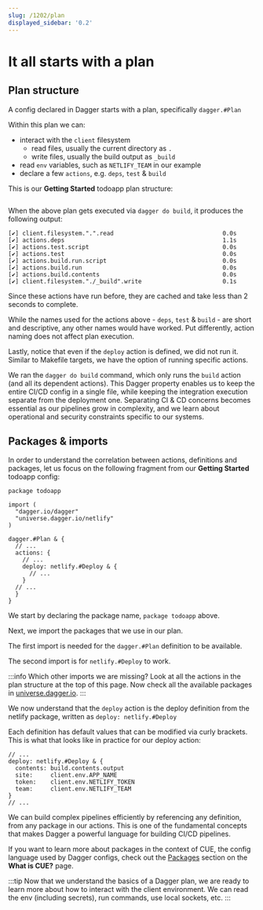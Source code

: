 ```yaml
---
slug: /1202/plan
displayed_sidebar: '0.2'
---
```


# It all starts with a plan

## Plan structure

A config declared in Dagger starts with a plan, specifically `dagger.#Plan`

Within this plan we can:

- interact with the `client` filesystem
  - read files, usually the current directory as `.`
  - write files, usually the build output as `_build`
- read `env` variables, such as `NETLIFY_TEAM` in our example
- declare a few `actions`, e.g. `deps`, `test` & `build`

This is our **Getting Started** todoapp plan structure:

```cue file=../tests/core-concepts/plan/structure.cue.fragment

```

When the above plan gets executed via `dagger do build`, it produces the following output:

```shell
[✔] client.filesystem.".".read                               0.0s
[✔] actions.deps                                             1.1s
[✔] actions.test.script                                      0.0s
[✔] actions.test                                             0.0s
[✔] actions.build.run.script                                 0.0s
[✔] actions.build.run                                        0.0s
[✔] actions.build.contents                                   0.0s
[✔] client.filesystem."./_build".write                       0.1s
```

Since these actions have run before, they are cached and take less than 2 seconds to complete.

While the names used for the actions above - `deps`, `test` & `build` - are short and descriptive,
any other names would have worked. Put differently, action naming does not affect plan execution.

Lastly, notice that even if the `deploy` action is defined, we did not run it.
Similar to Makefile targets, we have the option of running specific actions.

We ran the `dagger do build` command, which only runs the `build` action (and all its dependent actions).
This Dagger property enables us to keep the entire CI/CD config in a single file, while keeping the integration execution separate from the deployment one.
Separating CI & CD concerns becomes essential as our pipelines grow in complexity, and we learn about operational and security constraints specific to our systems.

## Packages & imports

In order to understand the correlation between actions, definitions and packages, let us focus on the following fragment from our **Getting Started** todoapp config:

```cue
package todoapp

import (
  "dagger.io/dagger"
  "universe.dagger.io/netlify"
)

dagger.#Plan & {
  // ...
  actions: {
    // ...
    deploy: netlify.#Deploy & {
      // ...
    }
  // ...
  }
}
```

We start by declaring the package name, `package todoapp` above.

Next, we import the packages that we use in our plan.

The first import is needed for the `dagger.#Plan` definition to be available.

The second import is for `netlify.#Deploy` to work.

:::info
Which other imports we are missing?
Look at all the actions in the plan structure at the top of this page.
Now check all the available packages in [universe.dagger.io](https://github.com/dagger/dagger/tree/v0.2.19/pkg/universe.dagger.io).
:::

We now understand that the `deploy` action is the deploy definition from the netlify package, written as `deploy: netlify.#Deploy`

Each definition has default values that can be modified via curly brackets. This is what that looks like in practice for our deploy action:

```cue
// ...
deploy: netlify.#Deploy & {
  contents: build.contents.output
  site:     client.env.APP_NAME
  token:    client.env.NETLIFY_TOKEN
  team:     client.env.NETLIFY_TEAM
}
// ...
```

We can build complex pipelines efficiently by referencing any definition, from any package in our actions.
This is one of the fundamental concepts that makes Dagger a powerful language for building CI/CD pipelines.

If you want to learn more about packages in the context of CUE, the config language used by Dagger configs, check out the [Packages](1215-what-is-cue.md#packages) section on the **What is CUE?** page.

:::tip
Now that we understand the basics of a Dagger plan, we are ready to learn more about how to interact with the client environment.
We can read the env (including secrets), run commands, use local sockets, etc.
:::
